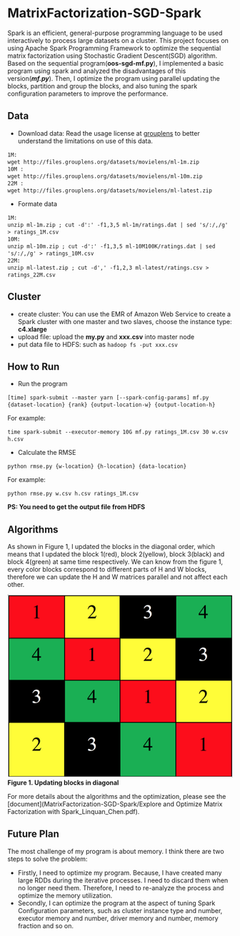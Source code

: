 # MatrixFactorization-SGD-Spark

Spark is an efficient, general-purpose programming language to be used interactively to process large datasets on a cluster. This project focuses on using Apache Spark Programming Framework to optimize the sequential matrix factorization using Stochastic Gradient Descent(SGD) algorithm. Based on the sequential program(**oos-sgd-mf.py**), I implemented a basic program using spark and analyzed the disadvantages of this version(***mf.py***). Then, I optimize the program using parallel updating the blocks, partition and group the blocks, and also tuning the spark configuration parameters to improve the performance.

## Data
* Download data: Read the usage license at [grouplens](http://grouplens.org/datasets/movielens) to better understand the limitations on use of this data.

```
1M: 
wget http://files.grouplens.org/datasets/movielens/ml-1m.zip
10M : 
wget http://files.grouplens.org/datasets/movielens/ml-10m.zip
22M : 
wget http://files.grouplens.org/datasets/movielens/ml-latest.zip
```
* Formate data

```
1M:
unzip ml-1m.zip ; cut -d':' -f1,3,5 ml-1m/ratings.dat | sed 's/:/,/g' > ratings_1M.csv
10M:
unzip ml-10m.zip ; cut -d':' -f1,3,5 ml-10M100K/ratings.dat | sed 's/:/,/g' > ratings_10M.csv
22M:
unzip ml-latest.zip ; cut -d',' -f1,2,3 ml-latest/ratings.csv > ratings_22M.csv
```

## Cluster
* create cluster: You can use the EMR of Amazon Web Service to create a Spark cluster with one master and two slaves, choose the instance type: **c4.xlarge**
*  upload file: upload the **my.py** and **xxx.csv** into master node
*  put data file to HDFS: such as ```hadoop fs -put xxx.csv```

## How to Run
* Run the program 
```
[time] spark-submit --master yarn [--spark-config-params] mf.py {dataset-location} {rank} {output-location-w} {output-location-h}
```
For example:
```
time spark-submit --executor-memory 10G mf.py ratings_1M.csv 30 w.csv h.csv
```

* Calculate the RMSE
```
python rmse.py {w-location} {h-location} {data-location}
```

 For example:
```
python rmse.py w.csv h.csv ratings_1M.csv
```

 **PS: You need to get the output file from HDFS**
 
## Algorithms
As shown in Figure 1, I updated the blocks in the diagonal order, which means that I updated the block 1(red), block 2(yellow), block 3(black) and block 4(green) at same time respectively. We can know from the figure 1, every color blocks correspond to different parts of H and W blocks, therefore we can update the H and W matrices parallel and not affect each other.

![dada](https://raw.githubusercontent.com/linquanchen/MatrixFactorization-SGD-Spark/master/update-blocks-in-diagonal.png)
**Figure 1. Updating blocks in diagonal**

For more details about the algorithms and the optimization, please see the [document](MatrixFactorization-SGD-Spark/Explore and Optimize Matrix Factorization with Spark_Linquan_Chen.pdf).

## Future Plan
The most challenge of my program is about memory. I think there are two steps to solve the problem: 

* Firstly, I need to optimize my program. Because, I have created many large RDDs during the iterative processes. I need to discard them when no longer need them. Therefore, I need to re-analyze the process and optimize the memory utilization. 
* Secondly, I can optimize the program at the aspect of tuning Spark Configuration parameters, such as cluster instance type and number, executor memory and number, driver memory and number, memory fraction and so on.





